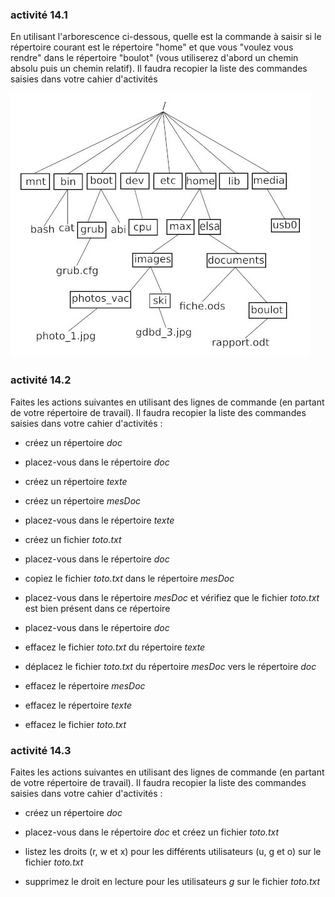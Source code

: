 ### activité 14.1

En utilisant l'arborescence ci-dessous, quelle est la commande à saisir si le répertoire courant est le répertoire "home" et que vous "voulez vous rendre" dans le répertoire "boulot" (vous utiliserez d'abord un chemin absolu puis un chemin relatif). Il faudra recopier la liste des commandes saisies dans votre cahier d'activités

![](img/c14c_2.jpg)

### activité 14.2

Faites les actions suivantes en utilisant des lignes de commande (en partant de votre répertoire de travail). Il faudra recopier la liste des commandes saisies dans votre cahier d'activités :

- créez un répertoire *doc*

- placez-vous dans le répertoire *doc*

- créez un répertoire *texte*

- créez un répertoire *mesDoc*

- placez-vous dans le répertoire *texte*

- créez un fichier *toto.txt*

- placez-vous dans le  répertoire *doc*

- copiez le fichier *toto.txt* dans le répertoire *mesDoc*

- placez-vous dans le répertoire *mesDoc* et vérifiez que le fichier *toto.txt* est bien présent dans ce répertoire

- placez-vous dans le répertoire *doc*  

- effacez le fichier *toto.txt* du répertoire *texte*

- déplacez le fichier *toto.txt* du répertoire *mesDoc* vers le répertoire *doc*

- effacez le répertoire *mesDoc*

- effacez le répertoire *texte*

- effacez le fichier *toto.txt*

### activité 14.3

Faites les actions suivantes en utilisant des lignes de commande (en partant de votre répertoire de travail). Il faudra recopier la liste des commandes saisies dans votre cahier d'activités :

- créez un répertoire *doc*

- placez-vous dans le répertoire *doc* et créez un fichier *toto.txt*

- listez les droits (r, w et x) pour les différents utilisateurs (u, g et o) sur le fichier *toto.txt*

- supprimez le droit en lecture pour les utilisateurs *g* sur le fichier *toto.txt*
   
